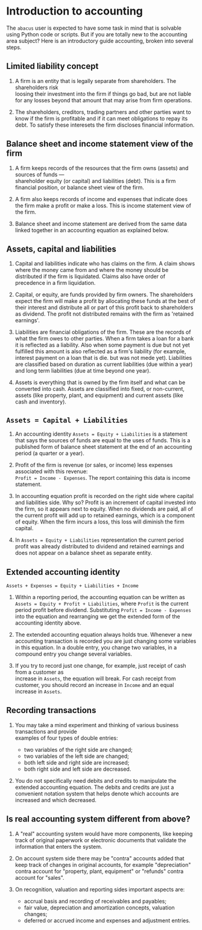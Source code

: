 # Introduction to accounting

The `abacus` user is expected to have some task in mind that is solvable using Python code or scripts. But if you are totally new to the accounting area subject? Here is an introductory guide accounting, broken into several steps.

## Limited liability concept

1. A firm is an entity that is legally separate from shareholders. The shareholders risk  
   loosing their investment into the firm if things go bad, but are not liable for any losses beyond that amount that may arise from firm operations.

2. The shareholders, creditors, trading partners and other parties want to know if
   the firm is profitable and if it can meet obligations to repay its debt.
   To satisfy these interesets the firm discloses financial information.

## Balance sheet and income statement view of the firm

1. A firm keeps records of the resources that the firm owns (assets) and sources of funds —  
   shareholder equity (or capital) and liabilities (debt). This is a firm financial position,
   or balance sheet view of the firm.

2. A firm also keeps records of income and expenses that indicate does the firm make a profit or make a loss. This is income statement view of the firm.

3. Balance sheet and income statement are derived from the same data linked together in an
   accounting equation as explained below.

## Assets, capital and liabilities

1. Capital and liabilities indicate who has claims on the firm. A claim shows where the money came
   from and where the money should be distributed if the firm is liquidated. Claims also have order of precedence in a firm liquidation.

2. Capital, or equity, are funds provided by firm owners. The shareholders expect the firm will make
   a profit by allocating these funds at the best of their interest and distribute all or part of this profit back to shareholders as dividend. The profit not distributed remains with the firm as 'retained earnings'.

3. Liabilities are financial obligations of the firm. These are the records of what the firm owes
   to other parties. When a firm takes a loan for a bank it is reflected as a liability. Also when some payment is due but not yet fulfilled this amount is also reflected as a firm's liability (for example, interest payment on a loan that is die. but was not mede yet). Liabilities are classified based on duration as current liabilities (due within a year) and long term liabilities (due at time beyond one year).

4. Assets is everything that is owned by the firm itself and what can be converted into cash. Assets
   are classified into fixed, or non-current, assets (like property, plant, and equipment) and current assets (like cash and inventory).

## `Assets = Capital + Liabilities`

1. An accounting identity `Assets = Equity + Liabilities` is a statement that says the sources of funds are equal to the uses of funds. This is a published form of balance sheet statement at the end of an accounting period (a quarter or a year).

1. Profit of the firm is revenue (or sales, or income) less expenses associated with this revenue:  
   `Profit = Income - Expenses`. The report containing this data is income statement.

1. In accounting equation profit is recorded on the right side where capital and liabilities side.
   Why so? Profit is an increment of capital invested into the firm, so it appears next to equity. When no dividends are paid, all of the current profit will add up to retained earnings, which is a component of equity. When the firm incurs a loss, this loss will diminish the firm capital.

1. In `Assets = Equity + Liabilities` representation the current period profit was already
   distributed to dividend and retained earnings and does not appear on a balance sheet as separate entity.

## Extended accounting identity

`Assets + Expenses = Equity + Liabilities + Income`

1. Within a reporting period, the accounting equation can be written as
   `Assets = Equity + Profit + Liabilities`, where `Profit` is the current period profit before dividend. Substituting `Profit = Income - Expenses` into the equation and rearranging we get the extended form of the accounting identity above.

1. The extended accounting equation always holds true. Whenever a new accounting transaction is
   recorded you are just changing some variables in this equation. In a double entry, you change two variables, in a compound entry you change several variables.

1. If you try to record just one change, for example, just receipt of cash from a customer as  
   increase in `Assets`, the equation will break. For cash receipt from customer, you should record an increase in `Income` and an equal increase in `Assets`.

## Recording transactions

1. You may take a mind experiment and thinking of various business transactions and provide  
   examples of four types of double entries:

   - two variables of the right side are changed;
   - two variables of the left side are changed;
   - both left side and right side are increased;
   - both right side and left side are decreased.

1. You do not specifically need debits and credits to manipulate the extended accounting equation.
   The debits and credits are just a convenient notation system that helps denote which accounts are increased and which decreased.

## Is real accounting system different from above?

1. A "real" accounting system would have more components, like keeping track
   of original paperwork or electronic documents that validate the information
   that enters the system.

1. On account system side there may be "contra" accounts added that keep track
   of changes in original accounts, for example "depreciation" contra account
   for "property, plant, equipment" or "refunds" contra account for "sales".

1. On recognition, valuation and reporting sides important aspects are:

   - accrual basis and recording of receivables and payables;
   - fair value, depreciation and amortization concepts, valuation changes;
   - deferred or accrued income and expenses and adjustment entries.
